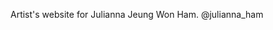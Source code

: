Artist's website for Julianna Jeung Won Ham. 
@julianna_ham

<!---
JuliannaHam/JuliannaHam is a ✨ special ✨ repository because its `README.md` (this file) appears on your GitHub profile.
You can click the Preview link to take a look at your changes.
--->
